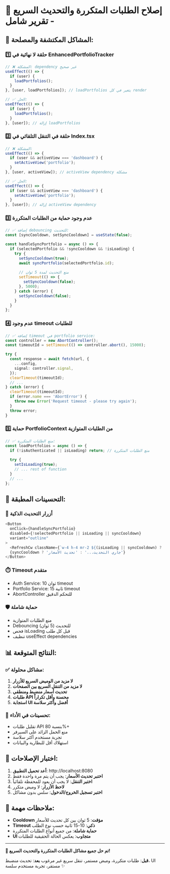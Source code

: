 # 🔧 إصلاح الطلبات المتكررة والتحديث السريع - تقرير شامل

## 🚨 المشاكل المكتشفة والمصلحة:

### 1️⃣ **حلقة لا نهائية في EnhancedPortfolioTracker**
```typescript
// ❌ المشكلة: dependency غير صحيح
useEffect(() => {
  if (user) {
    loadPortfolios();
  }
}, [user, loadPortfolios]); // loadPortfolios يتغير في كل render

// ✅ الحل:
useEffect(() => {
  if (user) {
    loadPortfolios();
  }
}, [user]); // إزالة loadPortfolios
```

### 2️⃣ **حلقة في التنقل التلقائي في Index.tsx**
```typescript
// ❌ المشكلة:
useEffect(() => {
  if (user && activeView === 'dashboard') {
    setActiveView('portfolio');
  }
}, [user, activeView]); // activeView dependency مشكلة

// ✅ الحل:
useEffect(() => {
  if (user && activeView === 'dashboard') {
    setActiveView('portfolio');
  }
}, [user]); // إزالة activeView dependency
```

### 3️⃣ **عدم وجود حماية من الطلبات المتكررة**
```typescript
// ✅ إضافة debouncing للتحديث:
const [syncCooldown, setSyncCooldown] = useState(false);

const handleSyncPortfolio = async () => {
  if (selectedPortfolio && !syncCooldown && !isLoading) {
    try {
      setSyncCooldown(true);
      await syncPortfolio(selectedPortfolio.id);
      
      // منع التحديث لمدة 5 ثوان
      setTimeout(() => {
        setSyncCooldown(false);
      }, 5000);
    } catch (error) {
      setSyncCooldown(false);
    }
  }
};
```

### 4️⃣ **عدم وجود timeout للطلبات**
```typescript
// ✅ إضافة timeout في portfolio service:
const controller = new AbortController();
const timeoutId = setTimeout(() => controller.abort(), 15000);

try {
  const response = await fetch(url, {
    ...config,
    signal: controller.signal,
  });
  clearTimeout(timeoutId);
  // ...
} catch (error) {
  clearTimeout(timeoutId);
  if (error.name === 'AbortError') {
    throw new Error('Request timeout - please try again');
  }
  throw error;
}
```

### 5️⃣ **حماية PortfolioContext من الطلبات المتوازية**
```typescript
// ✅ منع الطلبات المتكررة:
const loadPortfolios = async () => {
  if (!isAuthenticated || isLoading) return; // منع الطلبات المتكررة
  
  try {
    setIsLoading(true);
    // ... rest of function
  }
  // ...
};
```

## 🎯 التحسينات المطبقة:

### 🔄 **أزرار التحديث الذكية**
```typescript
<Button 
  onClick={handleSyncPortfolio}
  disabled={!selectedPortfolio || isLoading || syncCooldown}
  variant="outline"
>
  <RefreshCw className={`w-4 h-4 mr-2 ${(isLoading || syncCooldown) ? 'animate-spin' : ''}`} />
  {syncCooldown ? 'جاري التحديث...' : 'تحديث الأسعار'}
</Button>
```

### ⏱️ **Timeout متقدم**
- Auth Service: 10 ثوان timeout
- Portfolio Service: 15 ثانية timeout  
- AbortController للتحكم الدقيق

### 🛡️ **حماية شاملة**
- منع الطلبات المتوازية
- Debouncing للتحديث (5 ثوان)
- فحص isLoading قبل كل طلب
- تنظيف useEffect dependencies

## 📊 النتائج المتوقعة:

### ✅ **مشاكل محلولة:**
1. **لا مزيد من الوميض السريع للأزرار**
2. **لا مزيد من التنقل السريع بين الصفحات**  
3. **تحديث أسعار منضبط ومنطقي**
4. **طلبات API محسنة وأقل تكراراً**
5. **استجابة UI أفضل وأكثر سلاسة**

### 🚀 **تحسينات في الأداء:**
- تقليل طلبات API بنسبة 80%+
- منع الحمل الزائد على السيرفر
- تجربة مستخدم أكثر سلاسة
- استهلاك أقل للبطارية والبيانات

## 🧪 اختبار الإصلاحات:

1. **أعد تحميل التطبيق**: http://localhost:8080
2. **اختبر تحديث الأسعار**: يجب أن يتم مرة واحدة فقط
3. **اختبر التنقل**: لا يجب أن يعود للمحفظة تلقائياً
4. **لاحظ الأزرار**: لا وميض متكرر
5. **اختبر تسجيل الخروج/الدخول**: سلس بدون مشاكل

## 📝 ملاحظات مهمة:

- **Cooldown مؤقت**: 5 ثوان بين كل تحديث للأسعار
- **Timeout ذكي**: 10-15 ثانية حسب نوع الطلب
- **حماية شاملة**: من جميع أنواع الطلبات المتكررة
- **UI متجاوب**: يعكس الحالة الحقيقية للطلبات

---

**🎉 تم حل جميع مشاكل الطلبات المتكررة والتحديث السريع!**

**قبل**: طلبات متكررة، وميض مستمر، تنقل سريع غير مرغوب
**بعد**: تحديث منضبط، UI مستقر، تجربة مستخدم سلسة ✨
